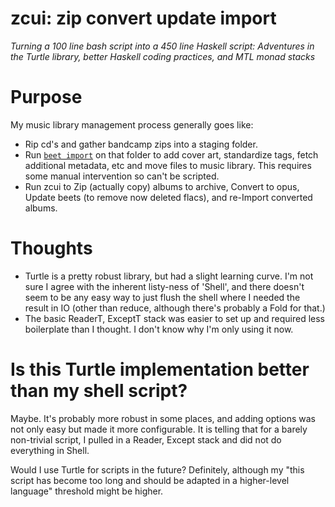 zcui: zip convert update import
===============================

_Turning a 100 line bash script into a 450 line Haskell script: Adventures in
the Turtle library, better Haskell coding practices, and MTL monad stacks_

# Purpose
My music library management process generally goes like:

* Rip cd's and gather bandcamp zips into a staging folder.
* Run [`beet import`](https://beets.io/) on that folder to add cover art, standardize tags, fetch
  additional metadata, etc and move files to music library. This requires some
  manual intervention so can't be scripted.
* Run zcui to Zip (actually copy) albums to archive, Convert to opus, Update
  beets (to remove now deleted flacs), and re-Import converted albums.

# Thoughts

* Turtle is a pretty robust library, but had a slight learning curve. I'm not
  sure I agree with the inherent listy-ness of 'Shell', and there doesn't seem
  to be any easy way to just flush the shell where I needed the result in IO
  (other than reduce, although there's probably a Fold for that.)
* The basic ReaderT, ExceptT stack was easier to set up and required less
  boilerplate than I thought. I don't know why I'm only using it now.

# Is this Turtle implementation better than my shell script?

Maybe. It's probably more robust in some places, and adding options was not only
easy but made it more configurable. It is telling that for a barely non-trivial
script, I pulled in a Reader, Except stack and did not do everything in Shell.

Would I use Turtle for scripts in the future? Definitely, although my "this
script has become too long and should be adapted in a higher-level language"
threshold might be higher.
